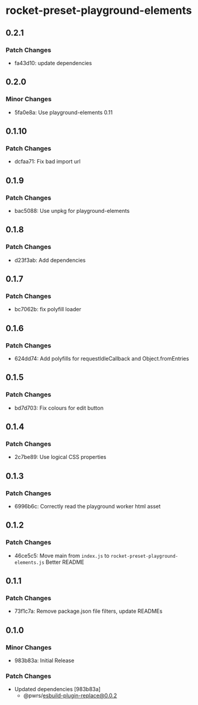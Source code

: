 # rocket-preset-playground-elements

## 0.2.1

### Patch Changes

- fa43d10: update dependencies

## 0.2.0

### Minor Changes

- 5fa0e8a: Use playground-elements 0.11

## 0.1.10

### Patch Changes

- dcfaa71: Fix bad import url

## 0.1.9

### Patch Changes

- bac5088: Use unpkg for playground-elements

## 0.1.8

### Patch Changes

- d23f3ab: Add dependencies

## 0.1.7

### Patch Changes

- bc7062b: fix polyfill loader

## 0.1.6

### Patch Changes

- 624dd74: Add polyfills for requestIdleCallback and Object.fromEntries

## 0.1.5

### Patch Changes

- bd7d703: Fix colours for edit button

## 0.1.4

### Patch Changes

- 2c7be89: Use logical CSS properties

## 0.1.3

### Patch Changes

- 6996b6c: Correctly read the playground worker html asset

## 0.1.2

### Patch Changes

- 46ce5c5: Move main from `index.js` to `rocket-preset-playground-elements.js`
  Better README

## 0.1.1

### Patch Changes

- 73f1c7a: Remove package.json file filters, update READMEs

## 0.1.0

### Minor Changes

- 983b83a: Initial Release

### Patch Changes

- Updated dependencies [983b83a]
  - @pwrs/esbuild-plugin-replace@0.0.2
